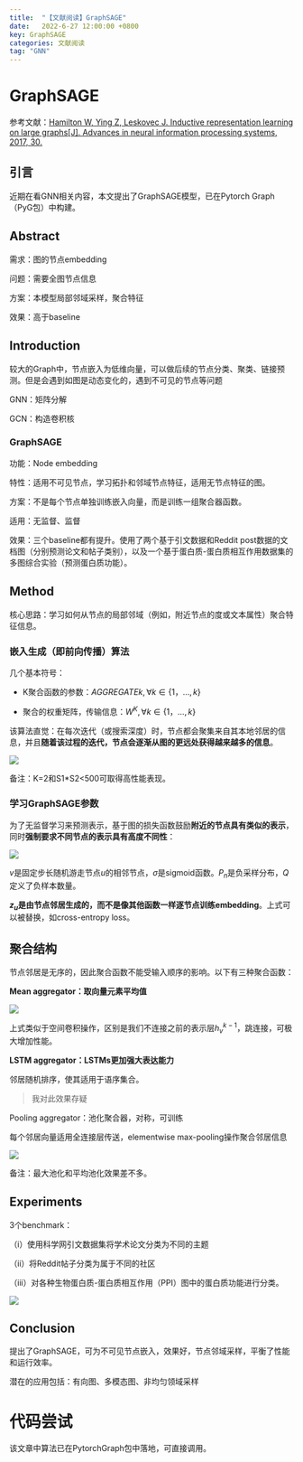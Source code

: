 ```yaml
---
title:  "【文献阅读】GraphSAGE"
date:   2022-6-27 12:00:00 +0800
key: GraphSAGE
categories: 文献阅读
tag: "GNN"
---
```


# GraphSAGE

参考文献：[Hamilton W, Ying Z, Leskovec J. Inductive representation learning on large graphs[J]. Advances in neural information processing systems, 2017, 30.](https://zdd-1300938198.cos.ap-beijing.myqcloud.com//my-picture-bed/GraphSAGE.pdf)

## 引言

近期在看GNN相关内容，本文提出了GraphSAGE模型，已在Pytorch Graph（PyG包）中构建。

## Abstract

需求：图的节点embedding

问题：需要全图节点信息

方案：本模型局部邻域采样，聚合特征

效果：高于baseline

## Introduction

较大的Graph中，节点嵌入为低维向量，可以做后续的节点分类、聚类、链接预测。但是会遇到如图是动态变化的，遇到不可见的节点等问题

GNN：矩阵分解

GCN：构造卷积核

### GraphSAGE

功能：Node embedding

特性：适用不可见节点，学习拓扑和邻域节点特征，适用无节点特征的图。

方案：不是每个节点单独训练嵌入向量，而是训练一组聚合器函数。

适用：无监督、监督

效果：三个baseline都有提升。使用了两个基于引文数据和Reddit post数据的文档图（分别预测论文和帖子类别），以及一个基于蛋白质-蛋白质相互作用数据集的多图综合实验（预测蛋白质功能）。

## Method

核心思路：学习如何从节点的局部邻域（例如，附近节点的度或文本属性）聚合特征信息。

### 嵌入生成（即前向传播）算法

几个基本符号：

- K聚合函数的参数：$AGGREGATEk, \forall k \in \{1，…,k\}$

- 聚合的权重矩阵，传输信息：$W^K, \forall k \in \{1，…,k\}$

该算法直觉：在每次迭代（或搜索深度）时，节点都会聚集来自其本地邻居的信息，并且**随着该过程的迭代，节点会逐渐从图的更远处获得越来越多的信息**。

<img src="https://zdd-1300938198.cos.ap-beijing.myqcloud.com//my-picture-bed/20220627152704.png"/>

备注：K=2和S1*S2<500可取得高性能表现。

### 学习GraphSAGE参数

为了无监督学习来预测表示，基于图的损失函数鼓励**附近的节点具有类似的表示**，同时**强制要求不同节点的表示具有高度不同性**：

<img src="https://zdd-1300938198.cos.ap-beijing.myqcloud.com//my-picture-bed/20220627154710.png"/>

$v$是固定步长随机游走节点$u$的相邻节点，$\sigma$是sigmoid函数。$P_n$是负采样分布，$Q$定义了负样本数量。

**$z_u$是由节点邻居生成的，而不是像其他函数一样逐节点训练embedding**。上式可以被替换，如cross-entropy loss。

## 聚合结构

节点邻居是无序的，因此聚合函数不能受输入顺序的影响。以下有三种聚合函数：

**Mean aggregator：取向量元素平均值**

<img src="https://zdd-1300938198.cos.ap-beijing.myqcloud.com//my-picture-bed/20220627160517.png"/>

上式类似于空间卷积操作，区别是我们不连接之前的表示层$h^{k-1}_v$，跳连接，可极大增加性能。

**LSTM aggregator：LSTMs更加强大表达能力**

邻居随机排序，使其适用于语序集合。

> 我对此效果存疑

Pooling aggregator：池化聚合器，对称，可训练

每个邻居向量适用全连接层传送，elementwise max-pooling操作聚合邻居信息

<img src="https://zdd-1300938198.cos.ap-beijing.myqcloud.com//my-picture-bed/20220627161322.png"/>

备注：最大池化和平均池化效果差不多。

## Experiments

3个benchmark：

（i）使用科学网引文数据集将学术论文分类为不同的主题

（ii）将Reddit帖子分类为属于不同的社区

（iii）对各种生物蛋白质-蛋白质相互作用（PPI）图中的蛋白质功能进行分类。

<img src="https://zdd-1300938198.cos.ap-beijing.myqcloud.com//my-picture-bed/20220627161550.png"/>

## Conclusion

提出了GraphSAGE，可为不可见节点嵌入，效果好，节点邻域采样，平衡了性能和运行效率。

潜在的应用包括：有向图、多模态图、非均匀领域采样



# 代码尝试

该文章中算法已在PytorchGraph包中落地，可直接调用。
